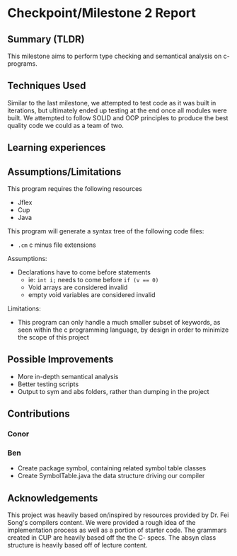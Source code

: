 # Checkpoint/Milestone 2 Report

## Summary (TLDR)

This milestone aims to perform type checking and semantical analysis on c- programs.

## Techniques Used

Similar to the last milestone, we attempted to test code as it was built in iterations, but ultimately ended up testing at the end once all modules were built.
We attempted to follow SOLID and OOP principles to produce the best quality code we could as a team of two.

## Learning experiences

## Assumptions/Limitations

This program requires the following resources

- Jflex
- Cup
- Java

This program will generate a syntax tree of the following code files:

- `.cm` c minus file extensions

Assumptions:

- Declarations have to come before statements
  - ie: `int i;` needs to come before `if (v == 0)`
  - Void arrays are considered invalid
  - empty void variables are considered invalid

Limitations:

- This program can only handle a much smaller subset of keywords, as seen within the c programming language, by design in order to minimize the scope of this project

## Possible Improvements

- More in-depth semantical analysis
- Better testing scripts
- Output to sym and abs folders, rather than dumping in the project

## Contributions

### Conor

### Ben

- Create package symbol, containing related symbol table classes
- Create SymbolTable.java the data structure driving our compiler

## Acknowledgements

This project was heavily based on/inspired by resources provided by Dr. Fei Song's compilers content. We were provided a rough idea of the implementation process as well as a portion of starter code. The grammars created in CUP are heavily based off the the C- specs. The absyn class structure is heavily based off of lecture content.
